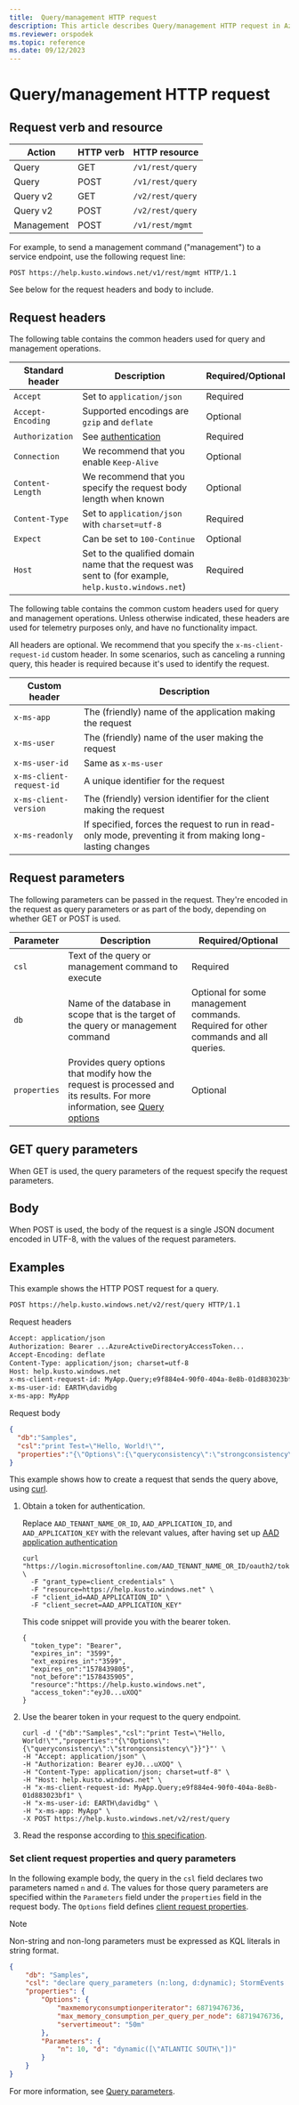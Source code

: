 ```yaml
---
title:  Query/management HTTP request
description: This article describes Query/management HTTP request in Azure Data Explorer.
ms.reviewer: orspodek
ms.topic: reference
ms.date: 09/12/2023
---
```

# Query/management HTTP request

## Request verb and resource

|Action    |HTTP verb|HTTP resource   |
|----------|---------|----------------|
|Query     |GET      |`/v1/rest/query`|
|Query     |POST     |`/v1/rest/query`|
|Query v2  |GET      |`/v2/rest/query`|
|Query v2  |POST     |`/v2/rest/query`|
|Management|POST     |`/v1/rest/mgmt` |

For example, to send a management command ("management") to a service endpoint,
use the following request line:

```
POST https://help.kusto.windows.net/v1/rest/mgmt HTTP/1.1
```

See below for the request headers and body to include.

## Request headers

The following table contains the common headers used for query and management operations.

|Standard header  |Description                                                                                 |Required/Optional |
|-----------------|--------------------------------------------------------------------------------------------|------------------|
|`Accept`         |Set to `application/json`                                                                   |Required          |
|`Accept-Encoding`|Supported encodings are `gzip` and `deflate`                                                |Optional          |
|`Authorization`  |See [authentication](./authentication.md)                                                   |Required          |
|`Connection`     |We recommend that you enable `Keep-Alive`                                                   |Optional          |
|`Content-Length` |We recommend that you specify the request body length when known                            |Optional          |
|`Content-Type`   |Set to `application/json` with `charset=utf-8`                                              |Required          |
|`Expect`         |Can be set to `100-Continue`                                                                |Optional          |
|`Host`           |Set to the qualified domain name that the request was sent to (for example, `help.kusto.windows.net`) |Required|

The following table contains the common custom headers used for query
and management operations. Unless otherwise indicated, these headers are used
for telemetry purposes only, and have no functionality impact.

All headers are optional. We recommend that you specify the `x-ms-client-request-id` custom header. 
In some scenarios, such as canceling a running query, this header is required because it's used to identify the request.

|Custom header           |Description                                                                                               |
|------------------------|----------------------------------------------------------------------------------------------------------|
|`x-ms-app`              |The (friendly) name of the application making the request                                                 |
|`x-ms-user`             |The (friendly) name of the user making the request                                                        |
|`x-ms-user-id`          |Same as `x-ms-user`                                                                                       |
|`x-ms-client-request-id`|A unique identifier for the request                                                                       |
|`x-ms-client-version`   |The (friendly) version identifier for the client making the request                                       |
|`x-ms-readonly`         |If specified, forces the request to run in read-only mode, preventing it from making long-lasting changes |

## Request parameters

The following parameters can be passed in the request. They're encoded in the request as query parameters 
or as part of the body, depending on whether GET or POST is used.

|Parameter   |Description                                                                                 |Required/Optional |
|------------|--------------------------------------------------------------------------------------------|------------------|
|`csl`       |Text of the query or management command to execute                                             |Required          |
|`db`        |Name of the database in scope that is the target of the query or management command            |Optional for some management commands. <br>Required for other commands and all queries. </br>                                                                   |
|`properties`|Provides query options that modify how the request is processed and its results. For more information, see [Query options](../netfx/request-properties.md)                                               | Optional         |

## GET query parameters

When GET is used, the query parameters of the request specify the request parameters.

## Body

When POST is used, the body of the request is a single JSON document encoded in UTF-8, with
the values of the request parameters.

## Examples

This example shows the HTTP POST request for a query.

```txt
POST https://help.kusto.windows.net/v2/rest/query HTTP/1.1
```

Request headers

```txt
Accept: application/json
Authorization: Bearer ...AzureActiveDirectoryAccessToken...
Accept-Encoding: deflate
Content-Type: application/json; charset=utf-8
Host: help.kusto.windows.net
x-ms-client-request-id: MyApp.Query;e9f884e4-90f0-404a-8e8b-01d883023bf1
x-ms-user-id: EARTH\davidbg
x-ms-app: MyApp
```

Request body

```json
{
  "db":"Samples",
  "csl":"print Test=\"Hello, World!\"",
  "properties":"{\"Options\":{\"queryconsistency\":\"strongconsistency\"},\"Parameters\":{},\"ClientRequestId\":\"MyApp.Query;e9f884e4-90f0-404a-8e8b-01d883023bf1\"}"
}
```

This example shows how to create a request that sends the query above, using [curl](https://curl.haxx.se/).

1. Obtain a token for authentication.

    Replace `AAD_TENANT_NAME_OR_ID`, `AAD_APPLICATION_ID`, and `AAD_APPLICATION_KEY` with the relevant values, after having set up [AAD application authentication](../../../provision-azure-ad-app.md)

    ```
    curl "https://login.microsoftonline.com/AAD_TENANT_NAME_OR_ID/oauth2/token" \
      -F "grant_type=client_credentials" \
      -F "resource=https://help.kusto.windows.net" \
      -F "client_id=AAD_APPLICATION_ID" \
      -F "client_secret=AAD_APPLICATION_KEY"
    ```

    This code snippet will provide you with the bearer token.

    ```
    {
      "token_type": "Bearer",
      "expires_in": "3599",
      "ext_expires_in":"3599", 
      "expires_on":"1578439805",
      "not_before":"1578435905",
      "resource":"https://help.kusto.windows.net",
      "access_token":"eyJ0...uXOQ"
    }
    ```

1. Use the bearer token in your request to the query endpoint.

    ```
    curl -d '{"db":"Samples","csl":"print Test=\"Hello, World!\"","properties":"{\"Options\":{\"queryconsistency\":\"strongconsistency\"}}"}"' \
    -H "Accept: application/json" \
    -H "Authorization: Bearer eyJ0...uXOQ" \
    -H "Content-Type: application/json; charset=utf-8" \
    -H "Host: help.kusto.windows.net" \
    -H "x-ms-client-request-id: MyApp.Query;e9f884e4-90f0-404a-8e8b-01d883023bf1" \
    -H "x-ms-user-id: EARTH\davidbg" \
    -H "x-ms-app: MyApp" \
    -X POST https://help.kusto.windows.net/v2/rest/query
    ```

1. Read the response according to [this specification](response.md).

### Set client request properties and query parameters

In the following example body, the query in the `csl` field declares two parameters named `n` and `d`. The values for those query parameters are specified within the `Parameters` field under the `properties` field in the request body. The `Options` field defines [client request properties](../netfx/request-properties.md).

> [!NOTE]
> Non-string and non-long parameters must be expressed as KQL literals in string format.

```json
{
    "db": "Samples",
    "csl": "declare query_parameters (n:long, d:dynamic); StormEvents | where State in (d) | top n by StartTime asc",
    "properties": {
        "Options": {
            "maxmemoryconsumptionperiterator": 68719476736,
            "max_memory_consumption_per_query_per_node": 68719476736,
            "servertimeout": "50m"
        },
        "Parameters": {
            "n": 10, "d": "dynamic([\"ATLANTIC SOUTH\"])"
        }
    }
}
```

For more information, see [Query parameters](../netfx/request-properties.md#query-parameters).
